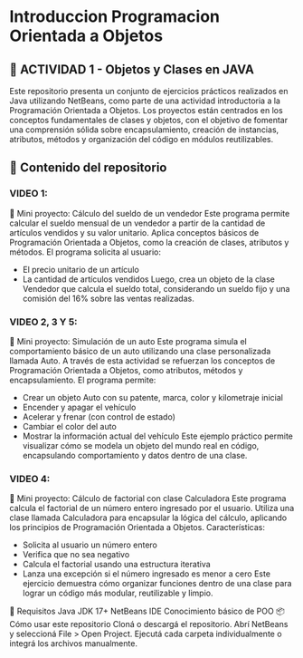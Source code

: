 # Introduccion Programacion Orientada a Objetos 
## 🧠 ACTIVIDAD 1 - Objetos y Clases en JAVA
Este repositorio presenta un conjunto de ejercicios prácticos realizados en Java utilizando NetBeans, como parte de una actividad introductoria a la Programación Orientada a Objetos. 
Los proyectos están centrados en los conceptos fundamentales de clases y objetos, con el objetivo de fomentar una comprensión sólida sobre encapsulamiento, creación de instancias, atributos, métodos y organización del código en módulos reutilizables.

## 📂 Contenido del repositorio
### VIDEO 1:
💼 Mini proyecto: Cálculo del sueldo de un vendedor
Este programa permite calcular el sueldo mensual de un vendedor a partir de la cantidad de artículos vendidos y su valor unitario. Aplica conceptos básicos de Programación Orientada a Objetos, como la creación de clases, atributos y métodos.
El programa solicita al usuario:
* El precio unitario de un artículo
* La cantidad de artículos vendidos
Luego, crea un objeto de la clase Vendedor que calcula el sueldo total, considerando un sueldo fijo y una comisión del 16% sobre las ventas realizadas.

### VIDEO 2, 3 Y 5:
🚗 Mini proyecto: Simulación de un auto
Este programa simula el comportamiento básico de un auto utilizando una clase personalizada llamada Auto. A través de esta actividad se refuerzan los conceptos de Programación Orientada a Objetos, como atributos, métodos y encapsulamiento.
El programa permite:
* Crear un objeto Auto con su patente, marca, color y kilometraje inicial
* Encender y apagar el vehículo
* Acelerar y frenar (con control de estado)
* Cambiar el color del auto
* Mostrar la información actual del vehículo
Este ejemplo práctico permite visualizar cómo se modela un objeto del mundo real en código, encapsulando comportamiento y datos dentro de una clase.

### VIDEO 4:
🔢 Mini proyecto: Cálculo de factorial con clase Calculadora
Este programa calcula el factorial de un número entero ingresado por el usuario. Utiliza una clase llamada Calculadora para encapsular la lógica del cálculo, aplicando los principios de Programación Orientada a Objetos.
Características:
* Solicita al usuario un número entero
* Verifica que no sea negativo
* Calcula el factorial usando una estructura iterativa
* Lanza una excepción si el número ingresado es menor a cero
Este ejercicio demuestra cómo organizar funciones dentro de una clase para lograr un código más modular, reutilizable y limpio.

🔧 Requisitos
Java JDK 17+
NetBeans IDE 
Conocimiento básico de POO
📦 Cómo usar este repositorio
Cloná o descargá el repositorio.
Abrí NetBeans y seleccioná File > Open Project.
Ejecutá cada carpeta individualmente o integrá los archivos manualmente.
